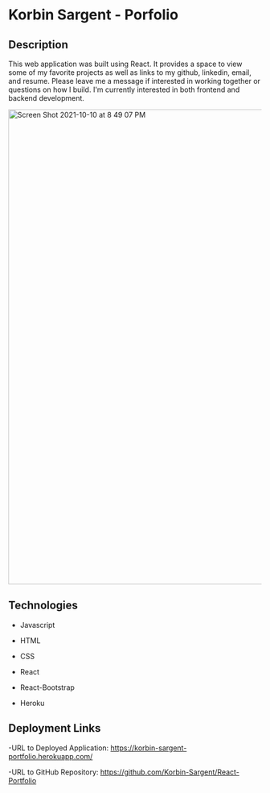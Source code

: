 # Korbin Sargent - Porfolio

## Description

This web application was built using React. It provides a space to view some of my favorite projects as well as links to my github, linkedin, email, and resume. Please leave me a message if interested in working together or questions on how I build. I'm currently interested in both frontend and backend development.

<img width="943" alt="Screen Shot 2021-10-10 at 8 49 07 PM" src="https://user-images.githubusercontent.com/87394831/136727302-9afbb3b3-aa43-4298-9b73-7b7c254e0044.png">

## Technologies

- Javascript

- HTML

- CSS

- React

- React-Bootstrap

- Heroku

## Deployment Links

-URL to Deployed Application: https://korbin-sargent-portfolio.herokuapp.com/

-URL to GitHub Repository: https://github.com/Korbin-Sargent/React-Portfolio
